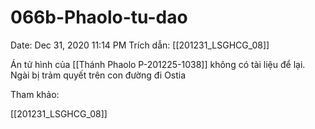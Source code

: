 # 066b-Phaolo-tu-dao

Date: Dec 31, 2020 11:14 PM
Trích dẫn: [[201231_LSGHCG_08]]

Án tử hình của [[Thánh Phaolo P-201225-1038]] không có tài liệu để lại. Ngài bị trảm quyết trên con đường đi Ostia 

Tham khảo:

[[201231_LSGHCG_08]]